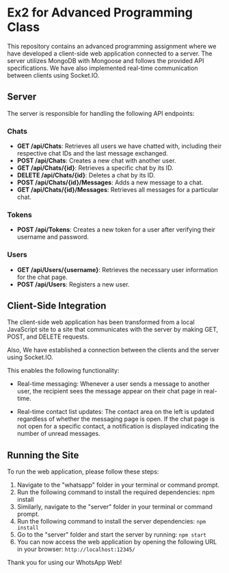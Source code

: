 # Ex2 for Advanced Programming Class

This repository contains an advanced programming assignment where we have developed a client-side web application connected to a server. The server utilizes MongoDB with Mongoose and follows the provided API specifications. We have also implemented real-time communication between clients using Socket.IO.

## Server

The server is responsible for handling the following API endpoints:

### Chats

- **GET /api/Chats**: Retrieves all users we have chatted with, including their respective chat IDs and the last message exchanged.
- **POST /api/Chats**: Creates a new chat with another user.
- **GET /api/Chats/{id}**: Retrieves a specific chat by its ID.
- **DELETE /api/Chats/{id}**: Deletes a chat by its ID.
- **POST /api/Chats/{id}/Messages**: Adds a new message to a chat.
- **GET /api/Chats/{id}/Messages**: Retrieves all messages for a particular chat.

### Tokens

- **POST /api/Tokens**: Creates a new token for a user after verifying their username and password.

### Users

- **GET /api/Users/{username}**: Retrieves the necessary user information for the chat page.
- **POST /api/Users**: Registers a new user.

## Client-Side Integration

The client-side web application has been transformed from a local JavaScript site to a site that communicates with the server by making GET, POST, and DELETE requests.

Also, We have established a connection between the clients and the server using Socket.IO. 

This enables the following functionality:

- Real-time messaging: Whenever a user sends a message to another user, the recipient sees the message appear on their chat page in real-time.

- Real-time contact list updates: The contact area on the left is updated regardless of whether the messaging page is open. If the chat page is not open for a specific contact, a notification is displayed indicating the number of unread messages.

## Running the Site

To run the web application, please follow these steps:

1. Navigate to the "whatsapp" folder in your terminal or command prompt.
2. Run the following command to install the required dependencies:
npm install
3. Similarly, navigate to the "server" folder in your terminal or command prompt.
4. Run the following command to install the server dependencies:
`npm install`
5. Go to the "server" folder and start the server by running:
`npm start`
6. You can now access the web application by opening the following URL in your browser:
`http://localhost:12345/`

Thank you for using our WhotsApp Web!
